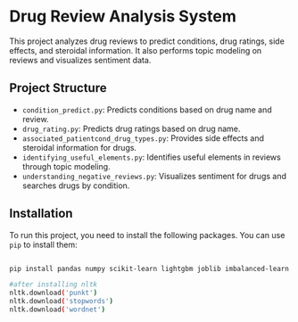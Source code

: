 # Drug Review Analysis System

This project analyzes drug reviews to predict conditions, drug ratings, side effects, and steroidal information. It also performs topic modeling on reviews and visualizes sentiment data.

## Project Structure

- `condition_predict.py`: Predicts conditions based on drug name and review.
- `drug_rating.py`: Predicts drug ratings based on drug name.
- `associated_patientcond_drug_types.py`: Provides side effects and steroidal information for drugs.
- `identifying_useful_elements.py`: Identifies useful elements in reviews through topic modeling.
- `understanding_negative_reviews.py`: Visualizes sentiment for drugs and searches drugs by condition.

## Installation

To run this project, you need to install the following packages. You can use `pip` to install them:

```bash

pip install pandas numpy scikit-learn lightgbm joblib imbalanced-learn gensim nltk matplotlib seaborn requests google-generativeai google-auth google-auth-oauthlib google-auth-httplib2 google-api-python-client

#after installing nltk
nltk.download('punkt')
nltk.download('stopwords')
nltk.download('wordnet')

